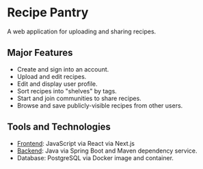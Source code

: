 # Recipe Pantry
A web application for uploading and sharing recipes.

## Major Features
- Create and sign into an account.
- Upload and edit recipes.
- Edit and display user profile.
- Sort recipes into "shelves" by tags.
- Start and join communities to share recipes.
- Browse and save publicly-visible recipes from other users.

## Tools and Technologies
- [Frontend](https://github.com/emoore36/recipepantry_frontend): JavaScript via React via Next.js
- [Backend](https://github.com/emoore36/recipepantry_backend): Java via Spring Boot and Maven dependency service.
- Database: PostgreSQL via Docker image and container.
